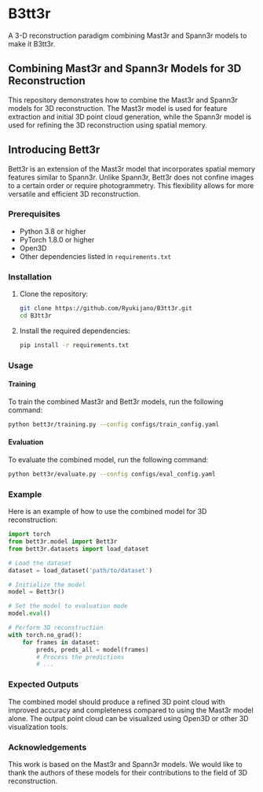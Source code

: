 # B3tt3r
A 3-D reconstruction paradigm combining Mast3r and Spann3r models to make it B3tt3r.

## Combining Mast3r and Spann3r Models for 3D Reconstruction

This repository demonstrates how to combine the Mast3r and Spann3r models for 3D reconstruction. The Mast3r model is used for feature extraction and initial 3D point cloud generation, while the Spann3r model is used for refining the 3D reconstruction using spatial memory.

## Introducing Bett3r

Bett3r is an extension of the Mast3r model that incorporates spatial memory features similar to Spann3r. Unlike Spann3r, Bett3r does not confine images to a certain order or require photogrammetry. This flexibility allows for more versatile and efficient 3D reconstruction.

### Prerequisites

- Python 3.8 or higher
- PyTorch 1.8.0 or higher
- Open3D
- Other dependencies listed in `requirements.txt`

### Installation

1. Clone the repository:
   ```bash
   git clone https://github.com/Ryukijano/B3tt3r.git
   cd B3tt3r
   ```

2. Install the required dependencies:
   ```bash
   pip install -r requirements.txt
   ```

### Usage

#### Training

To train the combined Mast3r and Bett3r models, run the following command:
```bash
python bett3r/training.py --config configs/train_config.yaml
```

#### Evaluation

To evaluate the combined model, run the following command:
```bash
python bett3r/evaluate.py --config configs/eval_config.yaml
```

### Example

Here is an example of how to use the combined model for 3D reconstruction:

```python
import torch
from bett3r.model import Bett3r
from bett3r.datasets import load_dataset

# Load the dataset
dataset = load_dataset('path/to/dataset')

# Initialize the model
model = Bett3r()

# Set the model to evaluation mode
model.eval()

# Perform 3D reconstruction
with torch.no_grad():
    for frames in dataset:
        preds, preds_all = model(frames)
        # Process the predictions
        # ...
```

### Expected Outputs

The combined model should produce a refined 3D point cloud with improved accuracy and completeness compared to using the Mast3r model alone. The output point cloud can be visualized using Open3D or other 3D visualization tools.

### Acknowledgements

This work is based on the Mast3r and Spann3r models. We would like to thank the authors of these models for their contributions to the field of 3D reconstruction.
